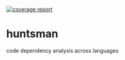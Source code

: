 [![coverage report](https://gitlab.com/scrambledrk/huntsman/badges/master/coverage.svg)](https://gitlab.com/scrambledrk/huntsman/commits/master)

# huntsman
code dependency analysis across languages
